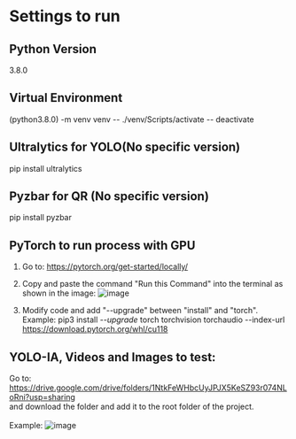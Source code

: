 # Settings to run

## Python Version
3.8.0

## Virtual Environment
(python3.8.0) -m venv venv
-- ./venv/Scripts/activate
-- deactivate

## Ultralytics for YOLO(No specific version)
pip install ultralytics

## Pyzbar for QR (No specific version)

pip install pyzbar

## PyTorch to run process with GPU

1. Go to: https://pytorch.org/get-started/locally/
2. Copy and paste the command "Run this Command" into the terminal as shown in the image:
![image](https://github.com/user-attachments/assets/92b783a1-60bb-40ac-b0a2-e9198e890c52)

3. Modify code and add "--upgrade" between "install" and "torch". <br>
   Example: pip3 install *--upgrade* torch torchvision torchaudio --index-url https://download.pytorch.org/whl/cu118
     
## YOLO-IA, Videos and Images to test:
Go to: https://drive.google.com/drive/folders/1NtkFeWHbcUyJPJX5KeSZ93r074NLoRni?usp=sharing <br> and download the folder and add it to the root folder of the project. <br>
<br>
Example: ![image](https://github.com/user-attachments/assets/b0c27dde-f477-4232-8dc7-6546aefc80b4)
